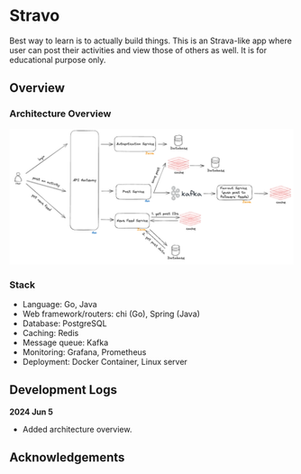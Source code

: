# Stravo

Best way to learn is to actually build things. This is an Strava-like app where user can post their activities and view those of others as well. It is for educational purpose only.

## Overview

### Architecture Overview

![](stravo-architecture-overview.png)

### Stack
- Language: Go, Java
- Web framework/routers: chi (Go), Spring (Java)
- Database: PostgreSQL
- Caching: Redis
- Message queue: Kafka
- Monitoring: Grafana, Prometheus
- Deployment: Docker Container, Linux server

## Development Logs

**2024 Jun 5**

- Added architecture overview.

## Acknowledgements